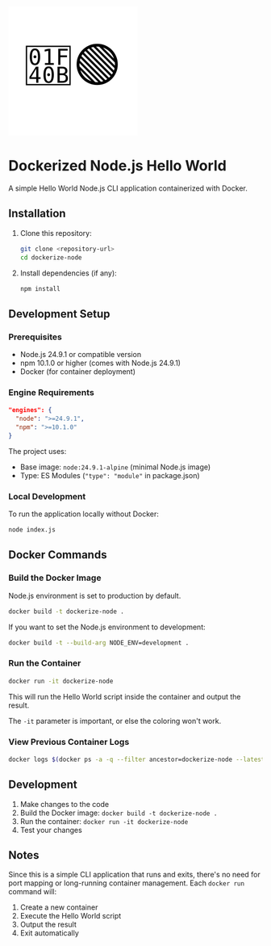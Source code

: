<img src="docs/dockerize-node.svg" />

# Dockerized Node.js Hello World

A simple Hello World Node.js CLI application containerized with Docker.

## Installation

1. Clone this repository:
   ```bash
   git clone <repository-url>
   cd dockerize-node
   ```

2. Install dependencies (if any):
   ```bash
   npm install
   ```

## Development Setup

### Prerequisites

- Node.js 24.9.1 or compatible version
- npm 10.1.0 or higher (comes with Node.js 24.9.1)
- Docker (for container deployment)

### Engine Requirements

```json
"engines": {
  "node": ">=24.9.1",
  "npm": ">=10.1.0"
}
```

The project uses:
- Base image: `node:24.9.1-alpine` (minimal Node.js image)
- Type: ES Modules (`"type": "module"` in package.json)

### Local Development

To run the application locally without Docker:

```bash
node index.js
```

## Docker Commands

### Build the Docker Image

Node.js environment is set to production by default.

```bash
docker build -t dockerize-node .
```

If you want to set the Node.js environment to development:

```bash
docker build -t --build-arg NODE_ENV=development .
```

### Run the Container

```bash
docker run -it dockerize-node
```

This will run the Hello World script inside the container and output the result.

The `-it` parameter is important, or else the coloring won't work.

### View Previous Container Logs

```bash
docker logs $(docker ps -a -q --filter ancestor=dockerize-node --latest)
```

## Development

1. Make changes to the code
2. Build the Docker image: `docker build -t dockerize-node .`
3. Run the container: `docker run -it dockerize-node`
4. Test your changes

## Notes

Since this is a simple CLI application that runs and exits, there's no need for port mapping or long-running container management. Each `docker run` command will:

1. Create a new container
2. Execute the Hello World script
3. Output the result
4. Exit automatically
